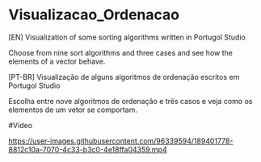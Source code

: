 # Visualizacao_Ordenacao
[EN]
Visualization of some sorting algorithms written in Portugol Studio

Choose from nine sort algorithms and three cases and see how the elements of a vector behave.

[PT-BR]
Visualização de alguns algoritmos de ordenação escritos em Portugol Studio

Escolha entre nove algoritmos de ordenação e três casos e veja como os elementos de um vetor se comportam.

#Video

https://user-images.githubusercontent.com/96339594/189401778-8812c10a-7070-4c33-b3c0-4e18ffa04359.mp4

